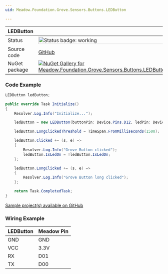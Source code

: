 ```yaml
---
uid: Meadow.Foundation.Grove.Sensors.Buttons.LEDButton

---
```


| LEDButton | |
|--------|--------|
| Status | <img src="https://img.shields.io/badge/Working-brightgreen" style="width: auto; height: -webkit-fill-available;" alt="Status badge: working" /> |
| Source code | [GitHub](https://github.com/WildernessLabs/Meadow.Foundation.Grove/tree/main/Source/LEDButton) |
| NuGet package | <a href="https://www.nuget.org/packages/Meadow.Foundation.Grove.Sensors.Buttons.LEDButton/" target="_blank"><img src="https://img.shields.io/nuget/v/Meadow.Foundation.Grove.Sensors.Buttons.LEDButton.svg?label=Meadow.Foundation.Grove.Sensors.Buttons.LEDButton" alt="NuGet Gallery for Meadow.Foundation.Grove.Sensors.Buttons.LEDButton" /></a> |

### Code Example

```csharp
LEDButton ledButton;

public override Task Initialize()
{
    Resolver.Log.Info("Initialize...");

    ledButton = new LEDButton(buttonPin: Device.Pins.D12, ledPin: Device.Pins.D13);

    ledButton.LongClickedThreshold = TimeSpan.FromMilliseconds(1500);

    ledButton.Clicked += (s, e) =>
    {
        Resolver.Log.Info("Grove Button clicked");
        ledButton.IsLedOn = !ledButton.IsLedOn;
    };

    ledButton.LongClicked += (s, e) =>
    {
        Resolver.Log.Info("Grove Button long clicked");
    };

    return Task.CompletedTask;
}

```

[Sample project(s) available on GitHub](https://github.com/WildernessLabs/Meadow.Foundation.Grove/tree/main/Source/LEDButton/Sample/LEDButton_Sample)

### Wiring Example

| LEDButton | Meadow Pin |
|--------|------------|
| GND    | GND        |
| VCC    | 3.3V       |
| RX     | D01        |
| TX     | D00        |
